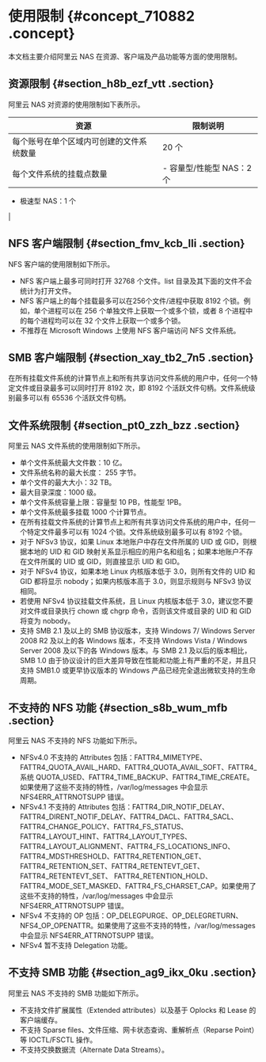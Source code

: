 # 使用限制 {#concept_710882 .concept}

本文档主要介绍阿里云 NAS 在资源、客户端及产品功能等方面的使用限制。

## 资源限制 {#section_h8b_ezf_vtt .section}

阿里云 NAS 对资源的使用限制如下表所示。

|资源|限制说明|
|--|----|
|每个账号在单个区域内可创建的文件系统数量|20 个|
|每个文件系统的挂载点数量| -   容量型/性能型 NAS：2 个
-   极速型 NAS：1 个

 |

## NFS 客户端限制 {#section_fmv_kcb_lli .section}

NFS 客户端的使用限制如下所示。

-   NFS 客户端上最多可同时打开 32768 个文件。list 目录及其下面的文件不会统计为打开文件。
-   NFS 客户端上的每个挂载最多可以在256个文件/进程中获取 8192 个锁。例如，单个进程可以在 256 个单独文件上获取一个或多个锁，或者 8 个进程中的每个进程均可以在 32 个文件上获取一个或多个锁。
-   不推荐在 Microsoft Windows 上使用 NFS 客户端访问 NFS 文件系统。

## SMB 客户端限制 {#section_xay_tb2_7n5 .section}

在所有挂载文件系统的计算节点上和所有共享访问文件系统的用户中，任何一个特定文件或目录最多可以同时打开 8192 次，即 8192 个活跃文件句柄。文件系统级别最多可以有 65536 个活跃文件句柄。

## 文件系统限制 {#section_pt0_zzh_bzz .section}

阿里云 NAS 文件系统的使用限制如下所示。

-   单个文件系统最大文件数：10 亿。
-   文件系统名称的最大长度： 255 字节。
-   单个文件的最大大小：32 TB。
-   最大目录深度：1000 级。
-   单个文件系统容量上限：容量型 10 PB，性能型 1PB。
-   单个文件系统最多挂载 1000 个计算节点。
-   在所有挂载文件系统的计算节点上和所有共享访问文件系统的用户中，任何一个特定文件最多可以有 1024 个锁。文件系统级别最多可以有 8192 个锁。
-   对于 NFSv3 协议，如果 Linux 本地账户中存在文件所属的 UID 或 GID，则根据本地的 UID 和 GID 映射关系显示相应的用户名和组名；如果本地账户不存在文件所属的 UID 或 GID，则直接显示 UID 和 GID。
-   对于 NFSv4 协议，如果本地 Linux 内核版本低于 3.0，则所有文件的 UID 和 GID 都将显示 nobody；如果内核版本高于 3.0，则显示规则与 NFSv3 协议相同。
-   若使用 NFSv4 协议挂载文件系统，且 Linux 内核版本低于 3.0，建议您不要对文件或目录执行 chown 或 chgrp 命令，否则该文件或目录的 UID 和 GID 将变为 nobody。
-   支持 SMB 2.1 及以上的 SMB 协议版本，支持 Windows 7/ Windows Server 2008 R2 及以上的各 Windows 版本，不支持 Windows Vista / Windows Server 2008 及以下的各 Windows 版本。与 SMB 2.1 及以后的版本相比，SMB 1.0 由于协议设计的巨大差异导致在性能和功能上有严重的不足，并且只支持 SMB1.0 或更早协议版本的 Windows 产品已经完全退出微软支持的生命周期。

## 不支持的 NFS 功能 {#section_s8b_wum_mfb .section}

阿里云 NAS 不支持的 NFS 功能如下所示。

-   NFSv4.0 不支持的 Attributes 包括：FATTR4\_MIMETYPE、 FATTR4\_QUOTA\_AVAIL\_HARD、FATTR4\_QUOTA\_AVAIL\_SOFT、FATTR4\_系统 QUOTA\_USED、FATTR4\_TIME\_BACKUP、FATTR4\_TIME\_CREATE。如果使用了这些不支持的特性，/var/log/messages 中会显示 NFS4ERR\_ATTRNOTSUPP 错误。
-   NFSv4.1 不支持的 Attributes 包括：FATTR4\_DIR\_NOTIF\_DELAY、FATTR4\_DIRENT\_NOTIF\_DELAY、FATTR4\_DACL、FATTR4\_SACL、FATTR4\_CHANGE\_POLICY、FATTR4\_FS\_STATUS、FATTR4\_LAYOUT\_HINT、FATTR4\_LAYOUT\_TYPES、 FATTR4\_LAYOUT\_ALIGNMENT、FATTR4\_FS\_LOCATIONS\_INFO、FATTR4\_MDSTHRESHOLD、FATTR4\_RETENTION\_GET、FATTR4\_RETENTION\_SET、FATTR4\_RETENTEVT\_GET、FATTR4\_RETENTEVT\_SET、 FATTR4\_RETENTION\_HOLD、FATTR4\_MODE\_SET\_MASKED、FATTR4\_FS\_CHARSET\_CAP。如果使用了这些不支持的特性，/var/log/messages 中会显示 NFS4ERR\_ATTRNOTSUPP 错误。
-   NFSv4 不支持的 OP 包括：OP\_DELEGPURGE、OP\_DELEGRETURN、NFS4\_OP\_OPENATTR。如果使用了这些不支持的特性，/var/log/messages 中会显示 NFS4ERR\_ATTRNOTSUPP 错误。
-   NFSv4 暂不支持 Delegation 功能。

## 不支持 SMB 功能 {#section_ag9_ikx_0ku .section}

阿里云 NAS 不支持的 SMB 功能如下所示。

-   不支持文件扩展属性（Extended attributes）以及基于 Oplocks 和 Lease 的客户端缓存。
-   不支持 Sparse files、文件压缩、网卡状态查询、重解析点（Reparse Point）等 IOCTL/FSCTL 操作。
-   不支持交换数据流（Alternate Data Streams）。


